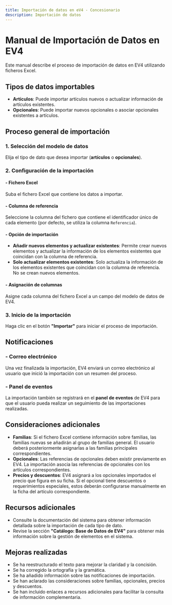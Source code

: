 ```yaml
---
title: Importación de datos en eV4 - Concesionario
description: Importación de datos
---
```


# Manual de Importación de Datos en EV4

Este manual describe el proceso de importación de datos en EV4 utilizando ficheros Excel.

## Tipos de datos importables

- **Artículos**: Puede importar artículos nuevos o actualizar información de artículos existentes.
- **Opcionales**: Puede importar nuevos opcionales o asociar opcionales existentes a artículos.

## Proceso general de importación

### 1. Selección del modelo de datos
Elija el tipo de dato que desea importar (**artículos** o **opcionales**).

### 2. Configuración de la importación

#### - **Fichero Excel**
Suba el fichero Excel que contiene los datos a importar.

#### - **Columna de referencia**
Seleccione la columna del fichero que contiene el identificador único de cada elemento (por defecto, se utiliza la columna `Referencia`).

#### - **Opción de importación**
- **Añadir nuevos elementos y actualizar existentes**: Permite crear nuevos elementos y actualizar la información de los elementos existentes que coincidan con la columna de referencia.
- **Solo actualizar elementos existentes**: Solo actualiza la información de los elementos existentes que coincidan con la columna de referencia. No se crean nuevos elementos.

#### - **Asignación de columnas**
Asigne cada columna del fichero Excel a un campo del modelo de datos de EV4.

### 3. Inicio de la importación
Haga clic en el botón **"Importar"** para iniciar el proceso de importación.

## Notificaciones

### - **Correo electrónico**
Una vez finalizada la importación, EV4 enviará un correo electrónico al usuario que inició la importación con un resumen del proceso.

### - **Panel de eventos**
La importación también se registrará en el **panel de eventos** de EV4 para que el usuario pueda realizar un seguimiento de las importaciones realizadas.

## Consideraciones adicionales

- **Familias**: Si el fichero Excel contiene información sobre familias, las familias nuevas se añadirán al grupo de familias general. El usuario deberá posteriormente asignarlas a las familias principales correspondientes.
- **Opcionales**: Las referencias de opcionales deben existir previamente en EV4. La importación asocia las referencias de opcionales con los artículos correspondientes.
- **Precios y descuentos**: EV4 asignará a los opcionales importados el precio que figura en su ficha. Si el opcional tiene descuentos o requerimientos especiales, estos deberán configurarse manualmente en la ficha del artículo correspondiente.

## Recursos adicionales

- Consulte la documentación del sistema para obtener información detallada sobre la importación de cada tipo de dato.
- Revise la sección **"Catálogo: Base de Datos de EV4"** para obtener más información sobre la gestión de elementos en el sistema.

## Mejoras realizadas

- Se ha reestructurado el texto para mejorar la claridad y la concisión.
- Se ha corregido la ortografía y la gramática.
- Se ha añadido información sobre las notificaciones de importación.
- Se han aclarado las consideraciones sobre familias, opcionales, precios y descuentos.
- Se han incluido enlaces a recursos adicionales para facilitar la consulta de información complementaria.

